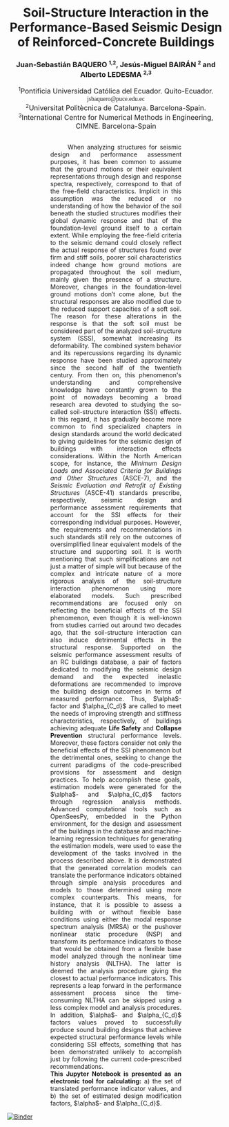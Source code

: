 <h1 style="text-align: center;">Soil-Structure Interaction in the Performance-Based Seismic Design of Reinforced-Concrete Buildings</h1>
<h3 style="text-align: center;">Juan-Sebastián BAQUERO <sup style="font-size:12px">1,2</sup>, Jesús-Miguel BAIRÁN <sup style="font-size:12px">2</sup> and Alberto LEDESMA <sup style="font-size:12px">2,3</sup></h3>

<p style="text-align:center; font-size:16px"><sup style="font-size:12px">1</sup>Pontificia Universidad Católica del Ecuador. Quito-Ecuador.<br><span style="font-family:Complex; font-size:14px">jsbaquero@puce.edu.ec</span><br>
<sup style="font-size:12px">2</sup>Universitat Politècnica de Catalunya. Barcelona-Spain.
<br><sup style="font-size:12px">3</sup>International Centre for Numerical Methods in Engineering, CIMNE. Barcelona-Spain</p>

<div style="margin-left:100px; margin-right:100px; margin-top:30px; text-indent:40px" align="justify">
    When analyzing structures for seismic design and performance assessment purposes, it has been common to assume that the ground motions or their equivalent representations through design and response spectra, respectively, correspond to that of the free-field characteristics. Implicit in this assumption was the reduced or no understanding of how the behavior of the soil beneath the studied structures modifies their global dynamic response and that of the foundation-level ground itself to a certain extent. While employing the free-field criteria to the seismic demand could closely reflect the actual response of structures found over firm and stiff soils, poorer soil characteristics indeed change how ground motions are propagated throughout the soil medium, mainly given the presence of a structure. Moreover, changes in the foundation-level ground motions don’t come alone, but the structural responses are also modified due to the reduced support capacities of a soft soil. The reason for these alterations in the response is that the soft soil must be considered part of the analyzed soil-structure system (SSS), somewhat increasing its deformability. The combined system behavior and its repercussions regarding its dynamic response have been studied approximately since the second half of the twentieth century. From then on, this phenomenon's understanding and comprehensive knowledge have constantly grown to the point of nowadays becoming a broad research area devoted to studying the so-called soil-structure interaction (SSI) effects. 
In this regard, it has gradually become more common to find specialized chapters in design standards around the world dedicated to giving guidelines for the seismic design of buildings with interaction effects considerations. Within the North American scope, for instance, the <i>Minimum Design Loads and Associated Criteria for Buildings and Other Structures</i> (ASCE-7), and the <i>Seismic Evaluation and Retrofit of Existing Structures</i> (ASCE-41) standards prescribe, respectively, seismic design and performance assessment requirements that account for the SSI effects for their corresponding individual purposes. However, the requirements and recommendations in such standards still rely on the outcomes of oversimplified linear equivalent models of the structure and supporting soil. It is worth mentioning that such simplifications are not just a matter of simple will but because of the complex and intricate nature of a more rigorous analysis of the soil-structure interaction phenomenon using more elaborated models.
Such prescribed recommendations are focused only on reflecting the beneficial effects of the SSI phenomenon, even though it is well-known from studies carried out around two decades ago, that the soil-structure interaction can also induce detrimental effects in the structural response. Supported on the seismic performance assessment results of an RC buildings database, a pair of factors dedicated to modifying the seismic design demand and the expected inelastic deformations are recommended to improve the building design outcomes in terms of measured performance. Thus, $\alpha$-factor and $\alpha_{C_d}$ are called to meet the needs of improving strength and stiffness characteristics, respectively, of buildings achieving adequate <b>Life Safety</b> and <b>Collapse Prevention</b> structural performance levels. Moreover, these factors consider not only the beneficial effects of the SSI phenomenon but the detrimental ones, seeking to change the current paradigms of the code-prescribed provisions for assessment and design practices. To help accomplish these goals, estimation models were generated for the $\alpha$- and $\alpha_{C_d}$ factors through regression analysis methods. Advanced computational tools such as OpenSeesPy, embedded in the Python environment, for the design and assessment of the buildings in the database and machine-learning regression techniques for generating the estimation models, were used to ease the development of the tasks involved in the process described above.
It is demonstrated that the generated correlation models can translate the performance indicators obtained through simple analysis procedures and models to those determined using more complex counterparts. This means, for instance, that it is possible to assess a building with or without flexible base conditions using either the modal response spectrum analysis (MRSA) or the pushover nonlinear static procedure (NSP) and transform its performance indicators to those that would be obtained from a flexible base model analyzed through the nonlinear time history analysis (NLTHA). The latter is deemed the analysis procedure giving the closest to actual performance indicators. This represents a leap forward in the performance assessment process since the time-consuming NLTHA can be skipped using a less complex model and analysis procedures. In addition, $\alpha$- and $\alpha_{C_d}$ factors values proved to successfully produce sound building designs that achieve expected structural performance levels while considering SSI effects, something that has been demonstrated unlikely to accomplish just by following the current code-prescribed recommendations.
    <br>
    <strong>This Jupyter Notebook is presented as an electronic tool for calculating:</strong>  a) the set of translated performance indicator values, and b) the set of estimated design modification factors, $\alpha$- and $\alpha_{C_d}$.

</div>

[![Binder](https://mybinder.org/badge_logo.svg)](https://mybinder.org/v2/gh/jsbaquero86/SSI_PBSD/HEAD?labpath=SSI_ModFactors.ipynb)

